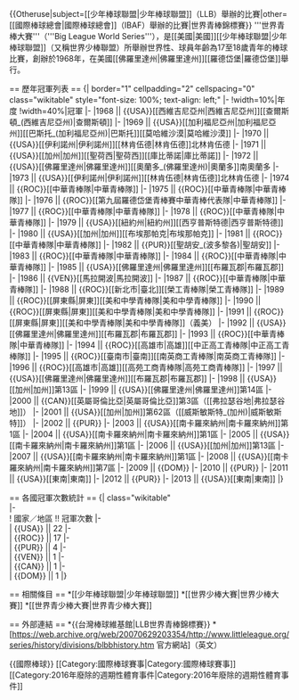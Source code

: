 {{Otheruse|subject=[[少年棒球聯盟|少年棒球聯盟]]（LLB）舉辦的比賽|other=[[國際棒球總會|國際棒球總會]]（IBAF）舉辦的比賽|世界青棒錦標賽}}
'''世界青棒大賽'''（'''Big League World Series'''），是[[美國|美國]][[少年棒球聯盟|少年棒球聯盟]]（又稱世界少棒聯盟）所舉辦世界性、球員年齡為17至18歲青年的棒球比賽，創辦於1968年，在美國[[佛羅里達州|佛羅里達州]][[羅德岱堡|羅德岱堡]]舉行。

== 歷年冠軍列表 ==
{| border="1" cellpadding="2" cellspacing="0"  class="wikitable" style="font-size: 100%; text-align: left;"
|-
!width=10%|年度
!width=40%|冠軍
|-
|1968 || {{USA}}[[西維吉尼亞州|西維吉尼亞州]][[查爾斯頓_(西維吉尼亞州)|查爾斯頓]] 
|-
|1969 || {{USA}}[[加利福尼亞州|加利福尼亞州]][[巴斯托_(加利福尼亞州)|巴斯托]][[莫哈維沙漠|莫哈維沙漠]]
|-
|1970 || {{USA}}[[伊利諾州|伊利諾州]][[林肯伍德|林肯伍德]]北林肯伍德
|-
|1971 || {{USA}}[[加州|加州]][[聖荷西|聖荷西]][[庫比蒂諾|庫比蒂諾]]
|-
|1972 || {{USA}}[[佛羅里達州|佛羅里達州]][[奧蘭多_(佛羅里達州)|奧蘭多]]南奧蘭多
|-
|1973 || {{USA}}[[伊利諾州|伊利諾州]][[林肯伍德|林肯伍德]]北林肯伍德
|-
|1974 || {{ROC}}[[中華青棒隊|中華青棒隊]]
|-
|1975 || {{ROC}}[[中華青棒隊|中華青棒隊]] 
|-
|1976 || {{ROC}}[[第九屆羅德岱堡青棒賽中華青棒代表隊|中華青棒隊]]
|-
|1977 || {{ROC}}[[中華青棒隊|中華青棒隊]]
|-
|1978 || {{ROC}}[[中華青棒隊|中華青棒隊]]
|-
|1979 || {{USA}}[[紐約州|紐約州]][[西亨普斯特德|西亨普斯特德]] 
|-
|1980 || {{USA}}[[加州|加州]][[布埃那帕克|布埃那帕克]] 
|-
|1981 || {{ROC}}[[中華青棒隊|中華青棒隊]]
|-
|1982 || {{PUR}}[[聖胡安_(波多黎各)|聖胡安]] 
|-
|1983 || {{ROC}}[[中華青棒隊|中華青棒隊]]
|-
|1984 || {{ROC}}[[中華青棒隊|中華青棒隊]]
|-
|1985 || {{USA}}[[佛羅里達州|佛羅里達州]][[布羅瓦郡|布羅瓦郡]] 
|-
|1986 || {{VEN}}[[馬拉開波|馬拉開波]] 
|-
|1987 || {{ROC}}[[中華青棒隊|中華青棒隊]]
|-
|1988 || {{ROC}}[[新北市|臺北]][[榮工青棒隊|榮工青棒隊]] 
|-
|1989 || {{ROC}}[[屏東縣|屏東]][[美和中學青棒隊|美和中學青棒隊]] 
|-
|1990 || {{ROC}}[[屏東縣|屏東]][[美和中學青棒隊|美和中學青棒隊]]
|-
|1991 || {{ROC}}[[屏東縣|屏東]][[美和中學青棒隊|美和中學青棒隊]]（義美）
|-
|1992 || {{USA}}[[佛羅里達州|佛羅里達州]][[布羅瓦郡|布羅瓦郡]]
|-
|1993 || {{ROC}}[[中華青棒隊|中華青棒隊]] 
|-
|1994 || {{ROC}}[[高雄市|高雄]][[中正高工青棒隊|中正高工青棒隊]] 
|-
|1995 || {{ROC}}[[臺南市|臺南]][[南英商工青棒隊|南英商工青棒隊]]
|-
|1996 || {{ROC}}[[高雄市|高雄]][[高苑工商青棒隊|高苑工商青棒隊]]
|-
|1997 || {{USA}}[[佛羅里達州|佛羅里達州]][[布羅瓦郡|布羅瓦郡]]
|-
|1998 || {{USA}}[[加州|加州]]第13區 
|-
|1999 || {{USA}}[[佛羅里達州|佛羅里達州]]第14區 
|-
|2000 || {{CAN}}[[英屬哥倫比亞|英屬哥倫比亞]]第3區（[[弗拉瑟谷地|弗拉瑟谷地]]）
|-
|2001 || {{USA}}[[加州|加州]]第62區（[[威斯敏斯特_(加州)|威斯敏斯特]]）
|-
|2002 || {{PUR}} 
|-
|2003 || {{USA}}[[南卡羅來納州|南卡羅來納州]]第1區 
|-
|2004 || {{USA}}[[南卡羅來納州|南卡羅來納州]]第1區 
|-
|2005 || {{USA}}[[南卡羅來納州|南卡羅來納州]]第1區 
|-
|2006 || {{USA}}[[加州|加州]]第13區
|-
|2007 || {{USA}}[[南卡羅來納州|南卡羅來納州]]第1區 
|-
|2008 || {{USA}}[[南卡羅來納州|南卡羅來納州]]第7區
|-
|2009 || {{DOM}}
|-
|2010 || {{PUR}}
|-
|2011 || {{USA}}[[東南|東南]]
|-
|2012 || {{PUR}}
|-
|2013 || {{USA}}[[東南|東南]]
|}

== 各國冠軍次數統計 ==
{| class="wikitable"   
|-   
! 國家／地區 !! 冠軍次數 
|-   
| {{USA}} || 22
|-   
| {{ROC}} || 17
|-   
| {{PUR}} || 4
|-   
| {{VEN}} || 1
|-   
| {{CAN}} ||  1
|-  
| {{DOM}} ||  1
|}

== 相關條目 ==
*[[少年棒球聯盟|少年棒球聯盟]]
*[[世界少棒大賽|世界少棒大賽]]
*[[世界青少棒大賽|世界青少棒大賽]]

== 外部連結 ==
*{{台灣棒球維基館|LLB世界青棒錦標賽}}
*[https://web.archive.org/web/20070629203354/http://www.littleleague.org/series/history/divisions/blbbhistory.htm 官方網站]（英文）

{{國際棒球}}
[[Category:國際棒球賽事|Category:國際棒球賽事]]
[[Category:2016年廢除的週期性體育事件|Category:2016年廢除的週期性體育事件]]